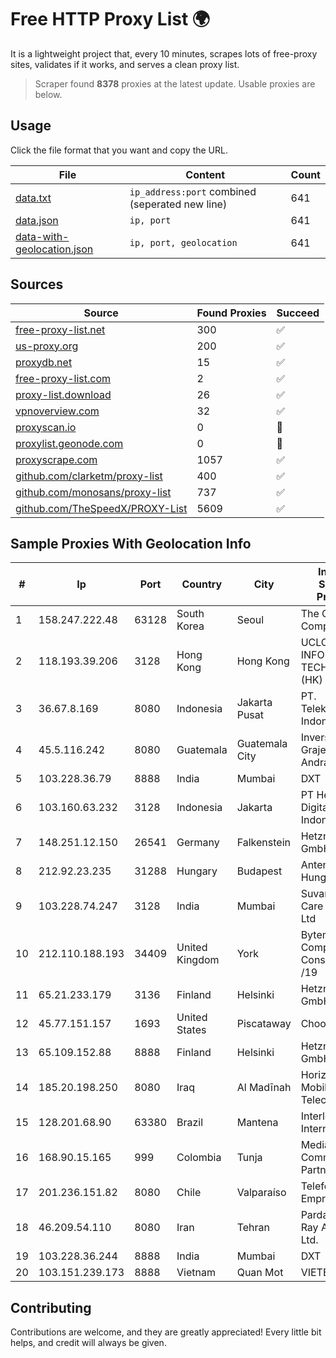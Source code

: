 
# Free HTTP Proxy List 🌍

It is a lightweight project that, every 10 minutes, scrapes lots of free-proxy sites, validates if it works, and serves a clean proxy list.


> Scraper found **8378** proxies at the latest update. Usable proxies are below.

## Usage

Click the file format that you want and copy the URL.


|File|Content|Count|
|----|-------|-----|
|[data.txt](https://raw.githubusercontent.com/themiralay/Proxy-List-World/master/data.txt)|`ip_address:port` combined (seperated new line)|641|
|[data.json](https://raw.githubusercontent.com/themiralay/Proxy-List-World/master/data.json)|`ip, port`|641|
|[data-with-geolocation.json](https://raw.githubusercontent.com/themiralay/Proxy-List-World/master/data-with-geolocation.json)|`ip, port, geolocation`|641|

## Sources

|Source|Found Proxies|Succeed|
|------|-------------|-------|
|[free-proxy-list.net](https://free-proxy-list.net)|300|✅|
|[us-proxy.org](https://www.us-proxy.org)|200|✅|
|[proxydb.net](http://proxydb.net)|15|✅|
|[free-proxy-list.com](https://free-proxy-list.com/?page=&port=&type%5B%5D=http&type%5B%5D=https&up_time=0&search=Search)|2|✅|
|[proxy-list.download](https://www.proxy-list.download/HTTP)|26|✅|
|[vpnoverview.com](https://vpnoverview.com/privacy/anonymous-browsing/free-proxy-servers)|32|✅|
|[proxyscan.io](https://www.proxyscan.io)|0|🚫|
|[proxylist.geonode.com](https://proxylist.geonode.com/api/proxy-list?limit=300&page=1&sort_by=lastChecked&sort_type=desc&protocols=http,https)|0|🚫|
|[proxyscrape.com](https://api.proxyscrape.com/v2/?request=displayproxies&protocol=http&timeout=10000&country=all&ssl=all&anonymity=all)|1057|✅|
|[github.com/clarketm/proxy-list](https://raw.githubusercontent.com/clarketm/proxy-list/master/proxy-list-raw.txt)|400|✅|
|[github.com/monosans/proxy-list](https://raw.githubusercontent.com/monosans/proxy-list/main/proxies/http.txt)|737|✅|
|[github.com/TheSpeedX/PROXY-List](https://raw.githubusercontent.com/TheSpeedX/PROXY-List/master/http.txt)|5609|✅|


## Sample Proxies With Geolocation Info

|#|Ip|Port|Country|City|Internet Service Provider|
|-|--|----|-------|----|-------------------------|
|1|158.247.222.48|63128|South Korea|Seoul|The Constant Company, LLC|
|2|118.193.39.206|3128|Hong Kong|Hong Kong|UCLOUD INFORMATION TECHNOLOGY (HK) LIMITED|
|3|36.67.8.169|8080|Indonesia|Jakarta Pusat|PT. Telekomunikasi Indonesia|
|4|45.5.116.242|8080|Guatemala|Guatemala City|Inversiones Grajeda Andrade S.A|
|5|103.228.36.79|8888|India|Mumbai|DXT|
|6|103.160.63.232|3128|Indonesia|Jakarta|PT Herza Digital Indonesia|
|7|148.251.12.150|26541|Germany|Falkenstein|Hetzner Online GmbH|
|8|212.92.23.235|31288|Hungary|Budapest|Antenna Hungaria|
|9|103.228.74.247|3128|India|Mumbai|Suvan Medi Care Unit Pvt Ltd|
|10|212.110.188.193|34409|United Kingdom|York|Bytemark Computer Consulting Ltd /19|
|11|65.21.233.179|3136|Finland|Helsinki|Hetzner Online GmbH|
|12|45.77.151.157|1693|United States|Piscataway|Choopa|
|13|65.109.152.88|8888|Finland|Helsinki|Hetzner Online GmbH|
|14|185.20.198.250|8080|Iraq|Al Madīnah|Horizon Scope Mobile Telecom WLL|
|15|128.201.68.90|63380|Brazil|Mantena|Interleste Internet LTDA|
|16|168.90.15.165|999|Colombia|Tunja|Media Commerce Partners S.A|
|17|201.236.151.82|8080|Chile|Valparaíso|Telefonica Empresas|
|18|46.209.54.110|8080|Iran|Tehran|Pardazeshgar Ray Azma Co. Ltd.|
|19|103.228.36.244|8888|India|Mumbai|DXT|
|20|103.151.239.173|8888|Vietnam|Quan Mot|VIETBRANDS|



## Contributing

Contributions are welcome, and they are greatly appreciated! Every
little bit helps, and credit will always be given.

